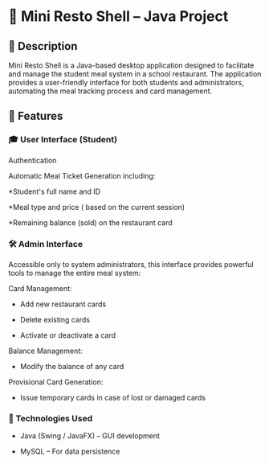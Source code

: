 # 🥗 Mini Resto Shell – Java Project

## 📘 Description
Mini Resto Shell is a Java-based desktop application designed to facilitate and manage the student meal system in a school restaurant. The application provides a user-friendly interface for both students and administrators, automating the meal tracking process and card management.


## 🚀 Features

### 🎓 User Interface (Student)
Authentication 

Automatic Meal Ticket Generation including:

  *Student's full name and ID

  *Meal type and price ( based on the current session)

  *Remaining balance (sold) on the restaurant card

### 🛠️ Admin Interface
Accessible only to system administrators, this interface provides powerful tools to manage the entire meal system:

Card Management:

 * Add new restaurant cards

 * Delete existing cards

 * Activate or deactivate a card

Balance Management:

 * Modify the balance of any card

Provisional Card Generation:

 * Issue temporary cards in case of lost or damaged cards

 
### 🧱 Technologies Used

* Java (Swing / JavaFX) – GUI development

* MySQL  – For data persistence


